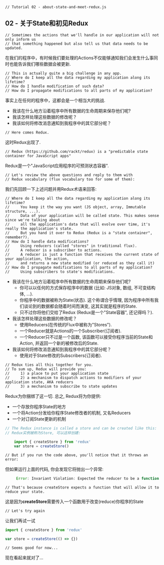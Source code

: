 ```
// Tutorial 02 - about-state-and-meet-redux.js
```

## 02 - 关于State和初见Redux

```
// Sometimes the actions that we'll handle in our application will not only inform us
// that something happened but also tell us that data needs to be updated.
```

在我们的程序中，有时候我们要处理的Actions不仅能够通知我们会发生什么事同时也能告诉我们哪些数据会被更新.

```
// This is actually quite a big challenge in any app.
// Where do I keep all the data regarding my application along its lifetime?
// How do I handle modification of such data?
// How do I propagate modifications to all parts of my application?
```
事实上在任何的程序中，这都会是一个相当大的挑战.
- 我该在什么地方沿着程序中所有数据的生命周期来保存他们呢?
- 我该怎样处理这些数据的修改呢？
- 我该如何将修改消息通知到我程序中的其它部分呢？

```
// Here comes Redux.
```
这时Redux出现了.

```
// Redux (https://github.com/rackt/redux) is a "predictable state container for JavaScript apps"
```
Redux是一个"JavaScript应用程序的可预测状态容器".

```
// Let's review the above questions and reply to them with
// Redux vocabulary (flux vocabulary too for some of them):
```
我们先回顾一下上述问题并用Redux术语来回答:

```
// Where do I keep all the data regarding my application along its lifetime?
//     You keep it the way you want (JS object, array, Immutable structure, ...).
//     Data of your application will be called state. This makes sense since we're talking about
//     all the application's data that will evolve over time, it's really the application's state.
//     But you hand it over to Redux (Redux is a "state container", remember?).
// How do I handle data modifications?
//     Using reducers (called "stores" in traditional flux).
//     A reducer is a subscriber to actions.
//     A reducer is just a function that receives the current state of your application, the action,
//     and returns a new state modified (or reduced as they call it)
// How do I propagate modifications to all parts of my application?
//     Using subscribers to state's modifications.
```
* 我该在什么地方沿着程序中所有数据的生命周期来保存他们呢?
  - 你可以以任何的方式保存程序中的数据 (比如: JS对象, 数组, 不可变结构体, ...).
  - 你程序中的数据被称为State(状态). 这个称谓合乎情理, 因为程序中所有我们谈论到的数据都会随着时间而演变, 这其实就是程序的State.
  - 只不过你将他们交给了Redux (Redux是一个"State容器", 还记得吗？).
* 我该怎样处理这些数据的修改呢？
  - 使用Reducers(在传统的Flux中被称为"Stores").
  - 一个Reducer就是Actions的一个Subscriber(订阅者).
  - 一个Reducer只不过是一个函数, 该函数可以接受你程序当前的State和Action, 并返回一个新的被修改后的State.
* 我该如何将修改消息通知到我程序中的其它部分呢？
  - 使用对于State修改的Subscribers(订阅者).

```
// Redux ties all this together for you.
// To sum up, Redux will provide you:
//     1) a place to put your application state
//     2) a mechanism to dispatch actions to modifiers of your application state, AKA reducers
//     3) a mechanism to subscribe to state updates
```
Redux为你捆绑了这一切. 总之, Redux将为你提供:
* 一个存放你程序State的地方
* 一个将Action分发给你程序State修改者的机制, 又名Reducers
* 一个对订阅State更新的机制

```js
// The Redux instance is called a store and can be created like this:
// Redux实例被称为Store, 可以这样创建:

    import { createStore } from 'redux'
    var store = createStore()
```

```
// But if you run the code above, you'll notice that it throws an error:
```
但如果运行上面的代码, 你会发现它将抛出一个异常:
```js
     Error: Invariant Violation: Expected the reducer to be a function.
```

```
// That's because createStore expects a function that will allow it to reduce your state.
```
这是因为**createStore**需要传入一个函数用于改变(reduce)你程序的State

```
// Let's try again
```
让我们再试一试

```js
import { createStore } from 'redux'

var store = createStore(() => {})
```

```
// Seems good for now...
```
现在看起来就对了...

